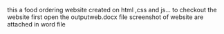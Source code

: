 this a food ordering website created on html ,css and js...
to checkout the website first open the outputweb.docx file screenshot of website are attached in word file 
